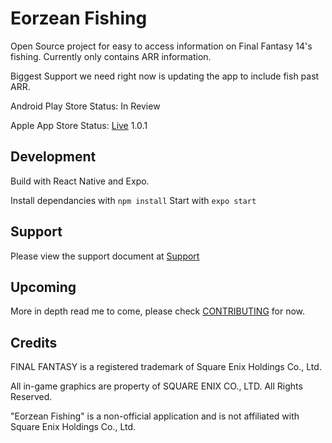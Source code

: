 # Eorzean Fishing

Open Source project for easy to access information on Final Fantasy 14's fishing. Currently only contains ARR information.

Biggest Support we need right now is updating the app to include fish past ARR.

Android Play Store Status: In Review

Apple App Store Status: [Live](https://apps.apple.com/app/id1643096420) 1.0.1

## Development

Build with React Native and Expo.

Install dependancies with `npm install`
Start with `expo start`

## Support

Please view the support document at [Support](docs/SUPPORT.md)

## Upcoming

More in depth read me to come, please check [CONTRIBUTING](docs/CONTRIBUTING.md) for now.

## Credits
FINAL FANTASY is a registered trademark of Square Enix Holdings Co., Ltd.

All in-game graphics are property of SQUARE ENIX CO., LTD. All Rights Reserved.

"Eorzean Fishing" is a non-official application and is not affiliated with Square Enix Holdings Co., Ltd.
